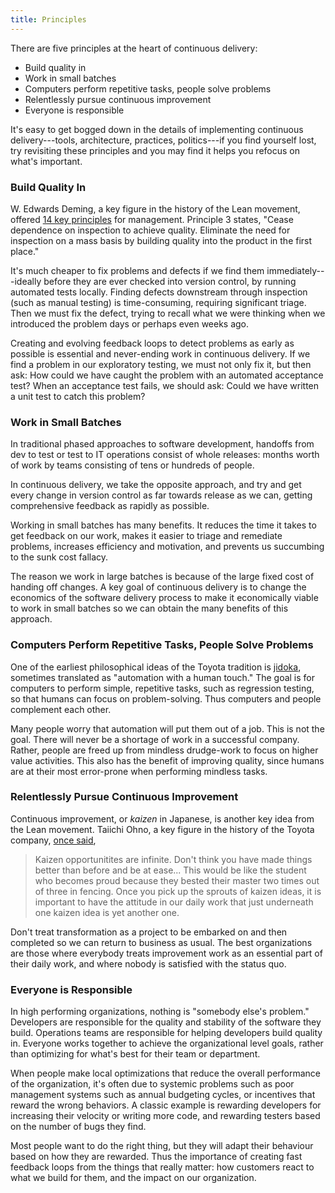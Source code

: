 ```yaml
---
title: Principles
---
```


There are five principles at the heart of continuous delivery:

* Build quality in
* Work in small batches
* Computers perform repetitive tasks, people solve problems
* Relentlessly pursue continuous improvement
* Everyone is responsible

It's easy to get bogged down in the details of implementing continuous
delivery---tools, architecture, practices, politics---if you find
yourself lost, try revisiting these principles and you may find it
helps you refocus on what's important.

### Build Quality In ###

W. Edwards Deming, a key figure in the history of the Lean movement,
offered [14 key principles](https://www.deming.org/theman/theories/fourteenpoints) for management. Principle 3 states, "Cease dependence on inspection to achieve quality. Eliminate the need for inspection on a mass basis by building quality into the product in the first place."

It's much cheaper to fix problems and defects if we find them
immediately---ideally before they are ever checked into version
control, by running automated tests locally. Finding defects
downstream through inspection (such as manual testing) is
time-consuming, requiring significant triage. Then we must fix the
defect, trying to recall what we were thinking when we introduced the
problem days or perhaps even weeks ago.

Creating and evolving feedback loops to detect problems as early as
possible is essential and never-ending work in continuous delivery. If
we find a problem in our exploratory testing, we must not only fix it,
but then ask: How could we have caught the problem with an automated
acceptance test? When an acceptance test fails, we should ask: Could
we have written a unit test to catch this problem?

### Work in Small Batches ###

In traditional phased approaches to software development, handoffs
from dev to test or test to IT operations consist of whole releases:
months worth of work by teams consisting of tens or hundreds of
people.

In continuous delivery, we take the opposite approach, and try and
get every change in version control as far towards release as
we can, getting comprehensive feedback as rapidly as possible.

Working in small batches has many benefits. It reduces the time it
takes to get feedback on our work, makes it easier to triage and
remediate problems, increases efficiency and motivation, and prevents
us succumbing to the sunk cost fallacy.

The reason we work in large batches is because of the large fixed cost
of handing off changes. A key goal of continuous delivery is to change
the economics of the software delivery process to make it economically
viable to work in small batches so we can obtain the many benefits of
this approach.

### Computers Perform Repetitive Tasks, People Solve Problems ###

One of the earliest philosophical ideas of the Toyota tradition is
[jidoka](http://www.toyota-global.com/company/vision_philosophy/toyota_production_system/jidoka.html),
sometimes translated as "automation with a human touch." The goal is
for computers to perform simple, repetitive tasks, such as regression
testing, so that humans can focus on problem-solving. Thus computers
and people complement each other.

Many people worry that automation will put them out of a job. This is
not the goal. There will never be a shortage of work in a successful
company. Rather, people are freed up from mindless drudge-work to
focus on higher value activities. This also has the benefit of
improving quality, since humans are at their most error-prone when
performing mindless tasks.

### Relentlessly Pursue Continuous Improvement ###

Continuous improvement, or _kaizen_ in Japanese, is another key idea
from the Lean movement. Taiichi Ohno, a key figure in the history
of the Toyota company, [once said](http://www.amazon.com/dp/0071808019?tag=contindelive-20),

> Kaizen opportunitites are infinite. Don't think you have made things
> better than before and be at ease... This would be like the student who becomes proud because they bested their master two times out of three in fencing. Once you pick up the sprouts of kaizen ideas, it is important to have the attitude in our daily work that just underneath one kaizen idea is yet another one.

Don't treat transformation as a project to be embarked on and then
completed so we can return to business as usual. The best
organizations are those where everybody treats improvement work as an
essential part of their daily work, and where nobody is satisfied with
the status quo.

### Everyone is Responsible ###

In high performing organizations, nothing is "somebody else's
problem." Developers are responsible for the quality and stability of
the software they build. Operations teams are responsible for helping
developers build quality in. Everyone works together to achieve the
organizational level goals, rather than optimizing for what's best for
their team or department.

When people make local optimizations that reduce the overall
performance of the organization, it's often due to systemic problems
such as poor management systems such as annual budgeting cycles, or incentives that reward the wrong behaviors. A classic
example is rewarding developers for increasing their velocity or
writing more code, and rewarding testers based on the number of bugs
they find.

Most people want to do the right thing, but they will adapt their
behaviour based on how they are rewarded. Thus the importance of
creating fast feedback loops from the things that really matter: how
customers react to what we build for them, and the impact on our organization.
